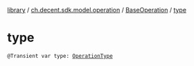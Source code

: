[library](../../index.md) / [ch.decent.sdk.model.operation](../index.md) / [BaseOperation](index.md) / [type](./type.md)

# type

`@Transient var type: `[`OperationType`](../-operation-type/index.md)